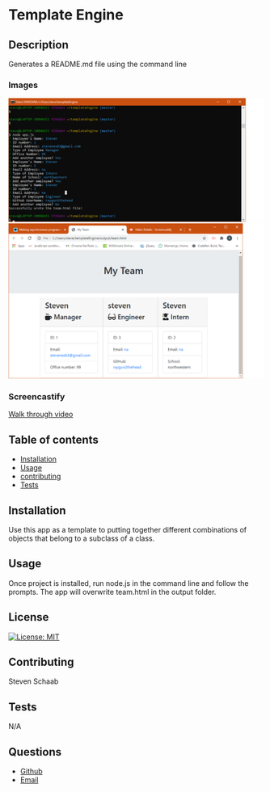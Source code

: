 # Template Engine

## Description 
 Generates a README.md file using the command line 
 ### Images
 ![CLI after filled out](./images/one.png)
 ![team.html afterwards](./images/two.png)
 ### Screencastify
 [Walk through video](https://drive.google.com/file/d/1i74kkikc7EnLuMaEtT8t0rra03BF-uDl/view?usp=sharing)
## Table of contents 
 - [Installation](#installation) 
 - [Usage](#usage) 
 - [contributing](#contributing) 
 - [Tests](#tests) 
## Installation 
 Use this app as a template to putting together different combinations of objects that belong to a subclass of a class.
## Usage 
 Once project is installed, run node.js in the command line and follow the prompts. The app will overwrite team.html in the output folder.
## License 
[![License: MIT](https://img.shields.io/badge/License-MIT-yellow.svg)](https://opensource.org/licenses/MIT) 
## Contributing 
 Steven Schaab 
## Tests 
 N/A 
## Questions 
 - [Github](https://github.com/Raygun2thehead) 
 - [Email](mailto:stevenes83@gmail.com)